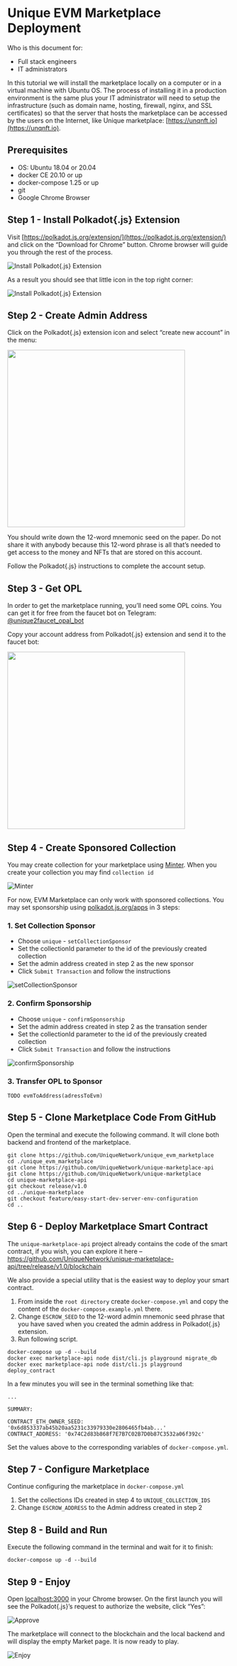 # Unique EVM Marketplace Deployment

Who is this document for:

- Full stack engineers
- IT administrators

In this tutorial we will install the marketplace locally on a computer or in a virtual machine with Ubuntu OS. The process of installing it in a production environment is the same plus your IT administrator will need to setup the infrastructure (such as domain name, hosting, firewall, nginx, and SSL certificates) so that the server that hosts the marketplace can be accessed by the users on the Internet, like Unique marketplace: [https://unqnft.io](https://unqnft.io).


## Prerequisites

- OS: Ubuntu 18.04 or 20.04
- docker CE 20.10 or up
- docker-compose 1.25 or up
- git
- Google Chrome Browser

## Step 1 - Install Polkadot{.js} Extension

Visit [https://polkadot.js.org/extension/](https://polkadot.js.org/extension/) and click on the “Download for Chrome” button. Chrome browser will guide you through the rest of the process.

![Install Polkadot{.js} Extension](./doc/step1-1.png)

As a result you should see that little icon in the top right corner:

![Install Polkadot{.js} Extension](./doc/step1-2.png)

## Step 2 - Create Admin Address

Click on the Polkadot{.js} extension icon and select “create new account” in the menu:

<img src="./doc/step2-1.png" width="400">

You should write down the 12-word mnemonic seed on the paper. Do not share it with anybody because this 12-word phrase is all that’s needed to get access to the money and NFTs that are stored on this account.

Follow the Polkadot{.js} instructions to complete the account setup.

## Step 3 - Get OPL

In order to get the marketplace running, you’ll need some OPL coins. You can get it for free from the faucet bot on Telegram: [@unique2faucet_opal_bot](https://t.me/unique2faucet_opal_bot)

Copy your account address from Polkadot{.js} extension and send it to the faucet bot:

<img src="./doc/step3-1.png" width="400">

## Step 4 - Create Sponsored Collection

You may create collection for your marketplace using [Minter](https://minter-opal.unique.network/#/builder/collections). When you create your collection you may find `collection id`

![Minter](./doc/Step6-0.png)

For now, EVM Marketplace can only work with sponsored collections. You may set sponsorship using [polkadot.js.org/apps](https://polkadot.js.org/apps/?rpc=wss://opal.unique.network/#/extrinsics) in 3 steps:

### 1. Set Collection Sponsor

- Choose `unique` - `setCollectionSponsor`
- Set the collectionId parameter to the id of the previously created collection
- Set the admin address created in step 2 as the new sponsor
- Click `Submit Transaction` and follow the instructions

![setCollectionSponsor](./doc/step6-1.png)

### 2. Confirm Sponsorship

- Choose `unique` - `confirmSponsorship`
- Set the admin address created in step 2 as the transation sender
- Set the collectionId parameter to the id of the previously created collection
- Click `Submit Transaction` and follow the instructions

![confirmSponsorship](./doc/step6-2.png)

### 3. Transfer OPL to Sponsor

`TODO evmToAddress(adressToEvm)`

## Step 5 - Clone Marketplace Code From GitHub

Open the terminal and execute the following command. It will clone both backend and frontend of the marketplace.

```
git clone https://github.com/UniqueNetwork/unique_evm_marketplace
cd ./unique_evm_marketplace
git clone https://github.com/UniqueNetwork/unique-marketplace-api
git clone https://github.com/UniqueNetwork/unique-marketplace
cd unique-marketplace-api
git checkout release/v1.0
cd ../unique-marketplace
git checkout feature/easy-start-dev-server-env-configuration
cd ..
```

## Step 6 - Deploy Marketplace Smart Contract

The `unique-marketplace-api` project already contains the code of the smart contract, if you wish, you can explore it here – https://github.com/UniqueNetwork/unique-marketplace-api/tree/release/v1.0/blockchain

We also provide a special utility that is the easiest way to deploy your smart contract. 

1. From inside the `root directory` create `docker-compose.yml` and copy the content of the `docker-compose.example.yml` there.
2. Change `ESCROW_SEED` to the 12-word admin mnemonic seed phrase that you have saved when you created the admin address in Polkadot{.js} extension.
3. Run following script.
```
docker-compose up -d --build
docker exec marketplace-api node dist/cli.js playground migrate_db
docker exec marketplace-api node dist/cli.js playground deploy_contract
```

In a few minutes you will see in the terminal something like that:

```
...

SUMMARY:

CONTRACT_ETH_OWNER_SEED: '0x6d853337ab45b20aa5231c33979330e2806465fb4ab...'
CONTRACT_ADDRESS: '0x74C2d83b868f7E7B7C02B7D0b87C3532a06f392c'
```

Set the values above to the corresponding variables of `docker-compose.yml`.

## Step 7 - Configure Marketplace

Continue configuring the marketplace in `docker-compose.yml`

1. Set the collections IDs created in step 4 to `UNIQUE_COLLECTION_IDS`
2. Change `ESCROW_ADDRESS` to the Admin address created in step 2

## Step 8 - Build and Run

Execute the following command in the terminal and wait for it to finish:

```
docker-compose up -d --build
```

## Step 9 - Enjoy

Open [localhost:3000](http://localhost:3000) in your Chrome browser. On the first launch you will see the Polkadot{.js}’s request to authorize the website, click “Yes”:

![Approve](./doc/step9-1.png)

The marketplace will connect to the blockchain and the local backend and will display the empty Market page. It is now ready to play.

![Enjoy](./doc/step9-2.png)
